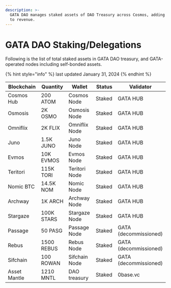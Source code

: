 ```yaml
---
description: >-
  GATA DAO manages staked assets of DAO Treasury across Cosmos, adding rewards
  to revenue.
---
```


# GATA DAO Staking/Delegations

Following is the list of total staked assets in GATA DAO treasury, and GATA-operated nodes including self-bonded assets.&#x20;

{% hint style="info" %}
last updated January 31, 2024
{% endhint %}

<table><thead><tr><th width="160">Blockchain</th><th width="162">Quantity</th><th width="151">Wallet</th><th width="93">Status</th><th width="183">Validator</th></tr></thead><tbody><tr><td>Cosmos Hub</td><td>200 ATOM</td><td>Cosmos Node</td><td>Staked</td><td>GATA HUB</td></tr><tr><td>Osmosis</td><td>2K OSMO</td><td>Osmosis Node</td><td>Staked</td><td>GATA HUB</td></tr><tr><td>Omniflix</td><td>2K FLIX</td><td>Omniflix Node</td><td>Staked</td><td>GATA HUB</td></tr><tr><td>Juno</td><td>1.5K JUNO</td><td>Juno Node</td><td>Staked</td><td>GATA HUB</td></tr><tr><td>Evmos</td><td>10K EVMOS</td><td>Evmos Node</td><td>Staked</td><td>GATA HUB</td></tr><tr><td>Teritori</td><td>115K TORI</td><td>Teritori Node</td><td>Staked</td><td>GATA HUB</td></tr><tr><td>Nomic BTC</td><td>14.5K NOM</td><td>Nomic Node</td><td>Staked</td><td>GATA HUB</td></tr><tr><td>Archway</td><td>1K ARCH</td><td>Archway Node</td><td>Staked</td><td>GATA HUB</td></tr><tr><td>Stargaze</td><td>100K STARS</td><td>Stargaze Node</td><td>Staked</td><td>GATA HUB</td></tr><tr><td>Passage</td><td>50 PASG</td><td>Passage Node</td><td>Staked</td><td>GATA (decommissioned)</td></tr><tr><td>Rebus</td><td>1500 REBUS</td><td>Rebus Node</td><td>Staked</td><td>GATA (decommissioned)</td></tr><tr><td>Sifchain </td><td>100 ROWAN</td><td>Sifchain Node</td><td>Staked</td><td>GATA (decommissioned)</td></tr><tr><td>Asset Mantle</td><td>1210 MNTL</td><td>DAO treasury</td><td>Staked</td><td>0base.vc</td></tr></tbody></table>

